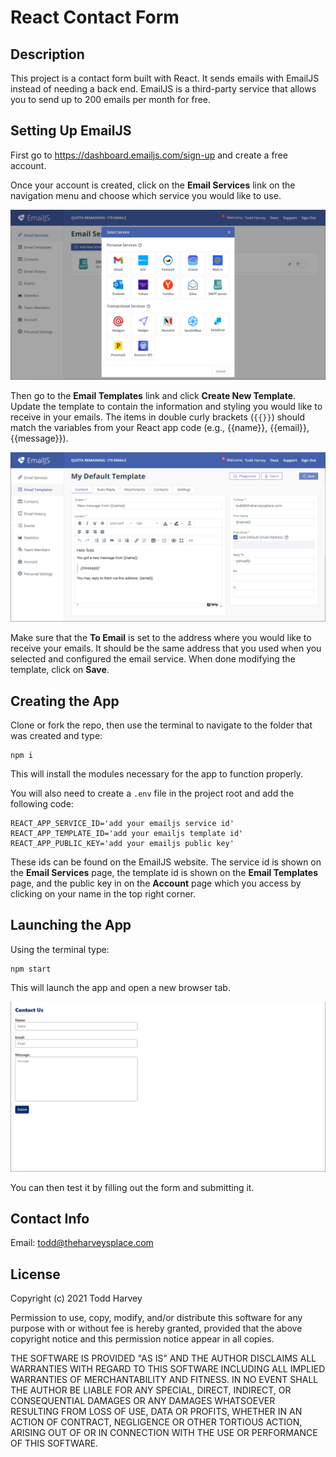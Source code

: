 # React Contact Form

## Description
This project is a contact form built with React. It sends emails with EmailJS instead of needing a back end. EmailJS is a third-party service that allows you to send up to 200 emails per month for free.

## Setting Up EmailJS
First go to <https://dashboard.emailjs.com/sign-up> and create a free account.

Once your account is created, click on the **Email Services** link on the navigation menu and choose which service you would like to use.

![Choose an EmailJS mail service](./src/images/emailjs-services.png)

Then go to the **Email Templates** link and click **Create New Template**. Update the template to contain the information and styling you would like to receive in your emails. The items in double curly brackets (`{{}}`) should match the variables from your React app code  (e.g., {{name}}, {{email}}, {{message}}).

![Configure your email template](./src/images/emailjs-template.png)

Make sure that the **To Email** is set to the address where you would like to receive your emails. It should be the same address that you used when you selected and configured the email service. When done modifying the template, click on **Save**.

## Creating the App
Clone or fork the repo, then use the terminal to navigate to the folder that was created and type:

```
npm i
```

This will install the modules necessary for the app to function properly.

You will also need to create a `.env` file in the project root and add the following code:

```
REACT_APP_SERVICE_ID='add your emailjs service id'
REACT_APP_TEMPLATE_ID='add your emailjs template id'
REACT_APP_PUBLIC_KEY='add your emailjs public key'
```

These ids can be found on the EmailJS website. The service id is shown on the **Email Services** page, the template id is shown on the **Email Templates** page, and the public key in on the **Account** page which you access by clicking on your name in the top right corner.

## Launching the App
Using the terminal type:

```
npm start
```

This will launch the app and open a new browser tab.

![React contact form using EmailJS](./src/images/contact-form.png)

You can then test it by filling out the form and submitting it.

## Contact Info
Email: todd@theharveysplace.com

## License
Copyright (c) 2021 Todd Harvey

Permission to use, copy, modify, and/or distribute this software for any purpose with or without fee is hereby granted, provided that the above copyright notice and this permission notice appear in all copies.

THE SOFTWARE IS PROVIDED "AS IS" AND THE AUTHOR DISCLAIMS ALL WARRANTIES WITH REGARD TO THIS SOFTWARE INCLUDING ALL IMPLIED WARRANTIES OF MERCHANTABILITY AND FITNESS. IN NO EVENT SHALL THE AUTHOR BE LIABLE FOR ANY SPECIAL, DIRECT, INDIRECT, OR CONSEQUENTIAL DAMAGES OR ANY DAMAGES WHATSOEVER RESULTING FROM LOSS OF USE, DATA OR PROFITS, WHETHER IN AN ACTION OF CONTRACT, NEGLIGENCE OR OTHER TORTIOUS ACTION, ARISING OUT OF OR IN CONNECTION WITH THE USE OR PERFORMANCE OF THIS SOFTWARE.